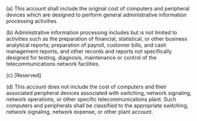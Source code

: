 (a) This account shall include the original cost of computers and peripheral devices which are designed to perform general administrative information processing activities.

(b) Administrative information processing includes but is not limited to activities such as the preparation of financial, statistical, or other business analytical reports; preparation of payroll, customer bills, and cash management reports, and other records and reports not specifically designed for testing, diagnosis, maintenance or control of the telecommunications network facilities.

(c) [Reserved]

(d) This account does not include the cost of computers and their associated peripheral devices associated with switching, network signaling, network operations, or other specific telecommunications plant. Such computers and peripherals shall be classified to the appropriate switching, network signaling, network expense, or other plant account.

